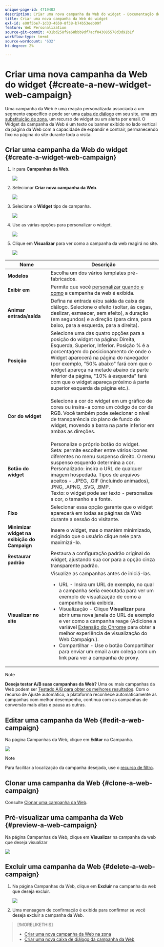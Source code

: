 ```yaml
---
unique-page-id: 4719402
description: Criar uma nova campanha da Web do widget - Documentação do Marketo - Documentação do produto
title: Criar uma nova campanha da Web do widget
exl-id: e00f5be7-1d33-4659-8f38-b74b53eeb09f
feature: Web Personalization
source-git-commit: 431bd258f9a68bbb9df7acf043085578d3d91b1f
workflow-type: tm+mt
source-wordcount: '632'
ht-degree: 2%

---
```


# Criar uma nova campanha da Web do widget {#create-a-new-widget-web-campaign}

Uma campanha da Web é uma reação personalizada associada a um segmento específico e pode ser uma [caixa de diálogo](/help/marketo/product-docs/web-personalization/working-with-web-campaigns/create-a-new-dialog-web-campaign.md) em seu site, uma [em substituição de zona](/help/marketo/product-docs/web-personalization/working-with-web-campaigns/create-a-new-in-zone-web-campaign.md), um recurso de widget ou um alerta por email. O Widget da campanha da Web é um texto ou banner exibido no lado vertical da página da Web com a capacidade de expandir e contrair, permanecendo fixo na página do site durante toda a visita.

## Criar uma campanha da Web do widget {#create-a-widget-web-campaign}

1. Ir para **Campanhas da Web**.

   ![](assets/image2016-8-18-15-3a57-3a46.png)

1. Selecionar **Criar nova campanha da Web**.

   ![](assets/create-new-web-campaign-hand-1.png)

1. Selecione o **Widget** tipo de campanha.

   ![](assets/3.png)

1. Use as várias opções para personalizar o widget.

   ![](assets/4.png)

1. Clique em **Visualizar** para ver como a campanha da web reagirá no site.

   ![](assets/preview.png)

<table> 
 <thead> 
  <tr> 
   <th colspan="1" rowspan="1">Nome</th> 
   <th colspan="1" rowspan="1">Descrição</th> 
  </tr> 
 </thead> 
 <tbody> 
  <tr> 
   <td colspan="1"><strong>Modelos</strong></td> 
   <td colspan="1">Escolha um dos vários templates pré-fabricados.</td> 
  </tr> 
  <tr> 
   <td colspan="1"><strong>Exibir em</strong></td> 
   <td colspan="1">Permite que você <a href="/help/marketo/product-docs/web-personalization/working-with-web-campaigns/set-how-your-web-campaign-displays.md" rel="nofollow">personalizar quando e como</a> a campanha da web é exibida.</td> 
  </tr> 
  <tr> 
   <td colspan="1"><strong>Animar entrada/saída</strong></td> 
   <td colspan="1">Defina na entrada e/ou saída da caixa de diálogo. Selecione o efeito (soltar, às cegas, deslizar, esmaecer, sem efeito), a duração (em segundos) e a direção (para cima, para baixo, para a esquerda, para a direita).</td> 
  </tr> 
  <tr> 
   <td colspan="1"><strong>Posição</strong></td> 
   <td colspan="1">Selecione uma das quatro opções para a posição do widget na página: Direita, Esquerda, Superior, Inferior. Posição % é a porcentagem do posicionamento de onde o Widget aparecerá na página do navegador (por exemplo, "50% abaixo" fará com que o widget apareça na metade abaixo da parte inferior da página, "10% à esquerda" fará com que o widget apareça próximo à parte superior esquerda da página etc.).<br></td> 
  </tr> 
  <tr> 
   <td colspan="1" rowspan="1"><strong>Cor do widget</strong></td> 
   <td colspan="1" rowspan="1"><p>Selecione a cor do widget em um gráfico de cores ou insira-a como um código de cor de RGB. Você também pode selecionar o nível de transparência do plano de fundo do widget, movendo a barra na parte inferior em ambas as direções.</p></td> 
  </tr> 
  <tr> 
   <td colspan="1" rowspan="1"><p><strong>Botão do widget</strong><br></p></td> 
   <td colspan="1" rowspan="1">Personalize o próprio botão do widget.<br>Seta: permite escolher entre vários ícones diferentes no menu suspenso direito. O menu suspenso esquerdo determina a cor.<br>Personalizado: insira o URL de qualquer imagem hospedada. Tipos de arquivos aceitos - .JPEG, .GIF (incluindo animados), .PNG, .APNG, .SVG, .BMP.<br>Texto: o widget pode ser texto - personalize a cor, o tamanho e a fonte.</td> 
  </tr> 
  <tr> 
   <td colspan="1"><strong>Fixo
</strong></td> 
   <td colspan="1">Selecionar essa opção garante que o widget aparecerá em todas as páginas da Web durante a sessão do visitante.</td> 
  </tr> 
  <tr> 
   <td colspan="1"><strong>Minimizar widget na exibição do Campaign</strong></td> 
   <td colspan="1">Insere o widget, mas o mantém minimizado, exigindo que o usuário clique nele para maximizá-lo.</td> 
  </tr> 
  <tr> 
   <td colspan="1"><strong>Restaurar padrão </strong></td> 
   <td colspan="1">Restaura a configuração padrão original do widget, ajustando sua cor para a opção cinza transparente padrão.</td> 
  </tr> 
  <tr> 
   <td colspan="1"><strong>Visualizar no site </strong></td> 
   <td colspan="1">Visualize as campanhas antes de iniciá-las.<br> 
    <ul> 
     <li>URL - Insira um URL de exemplo, no qual a campanha seria executada para ver um exemplo de visualização de como a campanha seria exibida.</li> 
     <li>Visualização - Clique <strong>Visualizar </strong>para abrir uma nova janela do URL de exemplo e ver como a campanha reage (Adicione a variável <a href="https://chrome.google.com/extensions/detail/ldiddonjplchallbngbccbfdfeldohkj?hl=en" rel="nofollow">Extensão do Chrome</a> para obter a melhor experiência de visualização do Web Campaign.). </li> 
     <li>Compartilhar - Use o botão Compartilhar para enviar um email a um colega com um link para ver a campanha de proxy.</li> 
    </ul></td> 
  </tr> 
 </tbody> 
</table>

>[!NOTE]
>
>**Deseja testar A/B suas campanhas da Web?** Uma ou mais campanhas da Web podem ser [Testado A/B para obter os melhores resultados](/help/marketo/product-docs/web-personalization/working-with-web-campaigns/ab-test-your-web-campaign.md). Com o recurso de Ajuste automático, a plataforma reconhece automaticamente as campanhas com melhor desempenho, continua com as campanhas de conversão mais altas e pausa as outras.

## Editar uma campanha da Web {#edit-a-web-campaign}

Na página Campanhas da Web, clique em **Editar** na Campanha.

![](assets/image2016-11-4-13-3a2-3a20.png)

>[!NOTE]
>
>Para facilitar a localização da campanha desejada, use o [recurso de filtro](/help/marketo/product-docs/web-personalization/working-with-web-campaigns/filter-web-campaigns.md).

## Clonar uma campanha da Web {#clone-a-web-campaign}

Consulte [Clonar uma campanha da Web](/help/marketo/product-docs/web-personalization/working-with-web-campaigns/clone-a-web-campaign.md).

## Pré-visualizar uma campanha da Web {#preview-a-web-campaign}

Na página Campanhas da Web, clique em **Visualizar** na campanha da web que deseja visualizar

![](assets/widget-campaign-preview-hand.png)

## Excluir uma campanha da Web {#delete-a-web-campaign}

1. Na página Campanhas da Web, clique em **Excluir** na campanha da web que deseja excluir.

   ![](assets/widget-campaign-delete-hand.png)

1. Uma mensagem de confirmação é exibida para confirmar se você deseja excluir a campanha da Web.

>[!MORELIKETHIS]
>
>* [Criar uma nova campanha da Web na zona](/help/marketo/product-docs/web-personalization/working-with-web-campaigns/create-a-new-in-zone-web-campaign.md)
>* [Criar uma nova caixa de diálogo da campanha da Web](/help/marketo/product-docs/web-personalization/working-with-web-campaigns/create-a-new-dialog-web-campaign.md)
